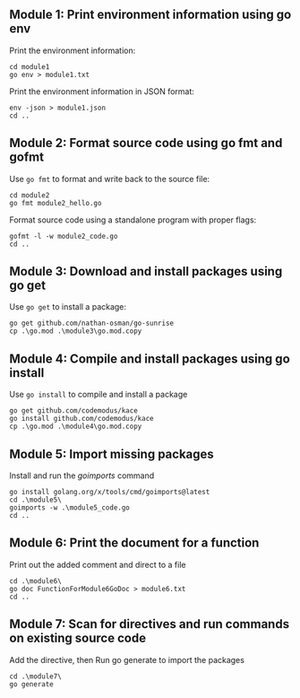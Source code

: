 ## Module 1: Print environment information using go env

Print the environment information:
```
cd module1
go env > module1.txt
```

Print the environment information in JSON format:
```
env -json > module1.json  
cd ..
```

## Module 2: Format source code using go fmt and gofmt

Use `go fmt` to format and write back to the source file:
```
cd module2
go fmt module2_hello.go
```

Format source code using a standalone program with proper flags:
```
gofmt -l -w module2_code.go
cd ..
```

## Module 3: Download and install packages using go get

Use `go get` to install a package:
```
go get github.com/nathan-osman/go-sunrise
cp .\go.mod .\module3\go.mod.copy
```

## Module 4: Compile and install packages using go install

Use `go install` to compile and install a package
```
go get github.com/codemodus/kace 
go install github.com/codemodus/kace
cp .\go.mod .\module4\go.mod.copy
```

## Module 5: Import missing packages

Install and run the *goimports* command
```
go install golang.org/x/tools/cmd/goimports@latest
cd .\module5\
goimports -w .\module5_code.go
cd ..

```

## Module 6: Print the document for a function

Print out the added comment and direct to a file
```
cd .\module6\
go doc FunctionForModule6GoDoc > module6.txt
cd ..
```

## Module 7: Scan for directives and run commands on existing source code

Add the directive, then Run go generate to import the packages
```
cd .\module7\
go generate

```
